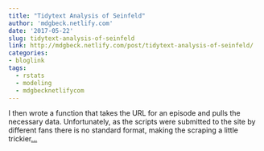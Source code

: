```yaml
---
title: "Tidytext Analysis of Seinfeld"
author: 'mdgbeck.netlify.com'
date: '2017-05-22'
slug: tidytext-analysis-of-seinfeld
link: http://mdgbeck.netlify.com/post/tidytext-analysis-of-seinfeld/
categories:
- bloglink
tags:
  - rstats
  - modeling
  - mdgbecknetlifycom
---
```


I then wrote a function that takes the URL for an episode and pulls the necessary data. Unfortunately, as the scripts were submitted to the site by different fans there is no standard format, making the scraping a little trickier[... <i class="fas fa-external-link-alt"></i>](http://mdgbeck.netlify.com/post/tidytext-analysis-of-seinfeld/)

